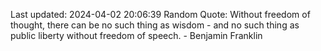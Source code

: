 Last updated: 2024-04-02 20:06:39
Random Quote: Without freedom of thought, there can be no such thing as wisdom - and no such thing as public liberty without freedom of speech. - Benjamin Franklin